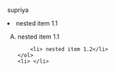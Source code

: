 supriya
<!DOCTYPE html>
<html lang="en">
<head>
    <meta charset="UTF-8">
    <meta name="viewport" content="width=device-width, initial-scale=1.0">
    <title>Document</title>
</head>
<body>
    <o/>
    <li> nested item 1.1</li>
    <ol type="A">
        <li> nested item 1.1</li>
        
        <li> nested item 1.2</li>
    </ol>
    <li> </li>
</body>
</html>

